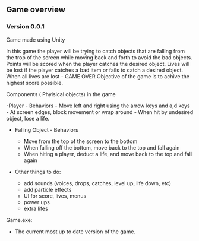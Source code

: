 ## Game overview 
### Version 0.0.1

Game made using Unity

In this game the player will be trying to catch objects that are falling from the trop of the screen while moving back and forth to avoid the bad objects. 
Points will be scored when the player catches the desired object.
Lives will be lost if the player catches a bad item or fails to catch a desired object.
When all lives are lost - GAME OVER
Objective of the game is to achive the highest score possible.

Components ( Phyisical objects) in the game

-Player - Behaviors
	- Move left and right using the arrow keys and a,d keys
	- At screen edges, block movement or wrap around
	- When hit by undesired object, lose a life.
	
- Falling Object - Behaviors
	- Move from the top of the screen to the bottom
	- When falling off the bottom, move back to the top and fall again
	- When hiting a player, deduct a life, and move back to the top and fall again
	
- Other things to do:
	- add sounds (voices, drops, catches, level up, life down, etc)
	- add particle effects
	- UI for score, lives, menus
	- power ups
	- extra lifes
	
Game.exe: 
- The current most up to date version of the game. 
	

